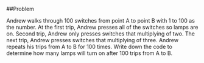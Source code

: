 
##Problem

Andrew walks through 100 switches from point A to point B with 1 to 100 as the number.
At the first trip, Andrew presses all of the switches so lamps are on. Second trip, Andrew
only presses switches that multiplying of two. The next trip, Andrew presses switches
that multiplying of three. Andrew repeats his trips from A to B for 100 times. Write down
the code to determine how many lamps will turn on after 100 trips from A to B.